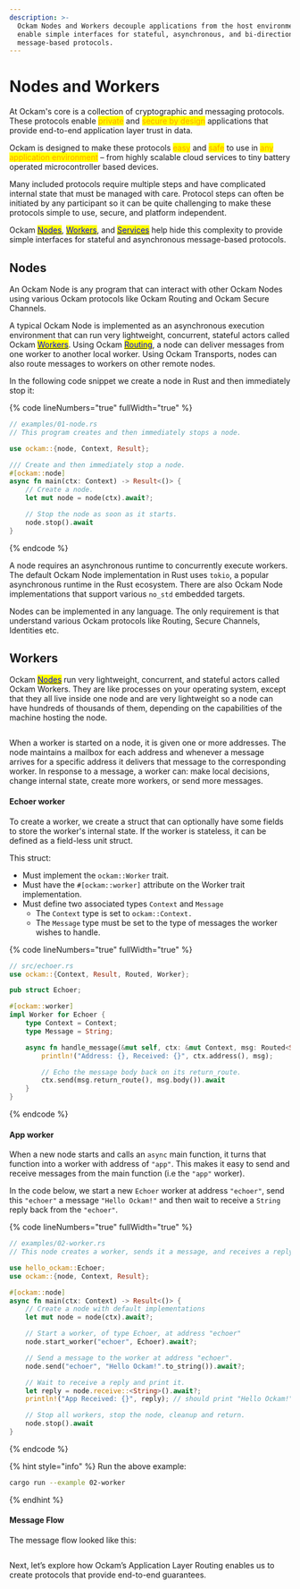 ```yaml
---
description: >-
  Ockam Nodes and Workers decouple applications from the host environment and
  enable simple interfaces for stateful, asynchronous, and bi-directional
  message-based protocols.
---
```


# Nodes and Workers

At Ockam's core is a collection of cryptographic and messaging protocols. These protocols enable <mark style="color:orange;">private</mark> and <mark style="color:orange;">secure by design</mark> applications that provide end-to-end application layer trust in data.

Ockam is designed to make these protocols <mark style="color:orange;">easy</mark> and <mark style="color:orange;">safe</mark> to use in <mark style="color:orange;">any application environment</mark> – from highly scalable cloud services to tiny battery operated microcontroller based devices.

Many included protocols require multiple steps and have complicated internal state that must be managed with care. Protocol steps can often be initiated by any participant so it can be quite challenging to make these protocols simple to use, secure, and platform independent.

Ockam [<mark style="color:blue;">Nodes</mark>](nodes.md#node), [<mark style="color:blue;">Workers</mark>](nodes.md#worker), and [<mark style="color:blue;">Services</mark>](nodes.md#service) help hide this complexity to provide simple interfaces for stateful and asynchronous message-based protocols.

## Nodes

An Ockam Node is any program that can interact with other Ockam Nodes using various Ockam protocols like Ockam Routing and Ockam Secure Channels.

A typical Ockam Node is implemented as an asynchronous execution environment that can run very lightweight, concurrent, stateful actors called Ockam [<mark style="color:blue;">Workers</mark>](nodes.md#workers). Using Ockam [<mark style="color:blue;">Routing</mark>](broken-reference), a node can deliver messages from one worker to another local worker. Using Ockam Transports, nodes can also route messages to workers on other remote nodes.

In the following code snippet we create a node in Rust and then immediately stop it:

{% code lineNumbers="true" fullWidth="true" %}
```rust
// examples/01-node.rs
// This program creates and then immediately stops a node.

use ockam::{node, Context, Result};

/// Create and then immediately stop a node.
#[ockam::node]
async fn main(ctx: Context) -> Result<()> {
    // Create a node.
    let mut node = node(ctx).await?;

    // Stop the node as soon as it starts.
    node.stop().await
}

```
{% endcode %}

A node requires an asynchronous runtime to concurrently execute workers. The default Ockam Node implementation in Rust uses `tokio`, a popular asynchronous runtime in the Rust ecosystem. There are also Ockam Node implementations that support various `no_std` embedded targets.

Nodes can be implemented in any language. The only requirement is that understand various Ockam protocols like Routing, Secure Channels, Identities etc.

## Workers <a href="#worker" id="worker"></a>

Ockam [<mark style="color:blue;">Nodes</mark>](nodes.md#nodes) run very lightweight, concurrent, and stateful actors called Ockam Workers. They are like processes on your operating system, except that they all live inside one node and are very lightweight so a node can have hundreds of thousands of them, depending on the capabilities of the machine hosting the node.

<img src="../../.gitbook/assets/file.excalidraw (7) (1).svg" alt="" class="gitbook-drawing">

When a worker is started on a node, it is given one or more addresses. The node maintains a mailbox for each address and whenever a message arrives for a specific address it delivers that message to the corresponding worker. In response to a message, a worker can: make local decisions, change internal state, create more workers, or send more messages.

#### **Echoer worker**

To create a worker, we create a struct that can optionally have some fields to store the worker's internal state. If the worker is stateless, it can be defined as a field-less unit struct.

This struct:

* Must implement the `ockam::Worker` trait.
* Must have the `#[ockam::worker]` attribute on the Worker trait implementation.
* Must define two associated types `Context` and `Message`
  * The `Context` type is set to `ockam::Context.`
  * The `Message` type must be set to the type of messages the worker wishes to handle.

{% code lineNumbers="true" fullWidth="true" %}
```rust
// src/echoer.rs
use ockam::{Context, Result, Routed, Worker};

pub struct Echoer;

#[ockam::worker]
impl Worker for Echoer {
    type Context = Context;
    type Message = String;

    async fn handle_message(&mut self, ctx: &mut Context, msg: Routed<String>) -> Result<()> {
        println!("Address: {}, Received: {}", ctx.address(), msg);

        // Echo the message body back on its return_route.
        ctx.send(msg.return_route(), msg.body()).await
    }
}

```
{% endcode %}

#### App worker

When a new node starts and calls an `async` main function, it turns that function into a worker with address of `"app"`. This makes it easy to send and receive messages from the main function (i.e the `"app"` worker).

In the code below, we start a new `Echoer` worker at address `"echoer"`, send this `"echoer"` a message `"Hello Ockam!"` and then wait to receive a `String` reply back from the `"echoer"`.

{% code lineNumbers="true" fullWidth="true" %}
```rust
// examples/02-worker.rs
// This node creates a worker, sends it a message, and receives a reply.

use hello_ockam::Echoer;
use ockam::{node, Context, Result};

#[ockam::node]
async fn main(ctx: Context) -> Result<()> {
    // Create a node with default implementations
    let mut node = node(ctx).await?;

    // Start a worker, of type Echoer, at address "echoer"
    node.start_worker("echoer", Echoer).await?;

    // Send a message to the worker at address "echoer".
    node.send("echoer", "Hello Ockam!".to_string()).await?;

    // Wait to receive a reply and print it.
    let reply = node.receive::<String>().await?;
    println!("App Received: {}", reply); // should print "Hello Ockam!"

    // Stop all workers, stop the node, cleanup and return.
    node.stop().await
}

```
{% endcode %}

{% hint style="info" %}
Run the above example:

```sh
cargo run --example 02-worker
```
{% endhint %}

#### Message Flow

The message flow looked like this:

<figure><img src="../../.gitbook/assets/spaces_B6iKP7pf6tEttefAJJtl_uploads_git-blob-11b9e2fb5dead6936895bce7fc88eaa86e30c3ef_simple.001 (2).jpeg" alt=""><figcaption></figcaption></figure>

Next, let’s explore how Ockam’s Application Layer Routing enables us to create protocols that provide end-to-end guarantees.

